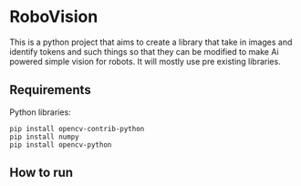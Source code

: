 # RoboVision
This is a python project that aims to create a library that take in images and identify tokens and such things so that they can be modified to make Ai powered simple vision for robots. It will mostly use pre existing libraries.  

## Requirements 
Python libraries:
```
pip install opencv-contrib-python
pip install numpy
pip install opencv-python
```

## How to run

